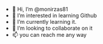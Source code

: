 - 👋 Hi, I’m @monirzas81
- 👀 I’m interested in learning Github
- 🌱 I’m currently learning it.
- 💞️ I’m looking to collaborate on it
- 📫 you can reach me any way

<!---
monirzas81/monirzas81 is a ✨ special ✨ repository because its `README.md` (this file) appears on your GitHub profile.
You can click the Preview link to take a look at your changes.
--->
